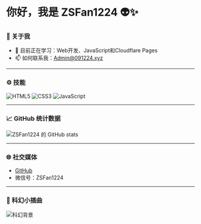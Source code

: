 # 你好，我是 ZSFan1224 👽✨

### 🌌 关于我
- 🌱 目前正在学习：Web开发、JavaScript和Cloudflare Pages
- 📫 如何联系我：[Admin@091224.xyz](mailto:Admin@091224.xyz)

---

### ⚙️ 技能
![HTML5](https://img.shields.io/badge/HTML5-%23E34F26.svg?&style=flat&logo=html5&logoColor=white)
![CSS3](https://img.shields.io/badge/CSS3-%231572B6.svg?&style=flat&logo=css3&logoColor=white)
![JavaScript](https://img.shields.io/badge/JavaScript-%23F7DF1E.svg?&style=flat&logo=javascript&logoColor=black)

---

### 📈 GitHub 统计数据
![ZSFan1224 的 GitHub stats](https://github-readme-stats.vercel.app/api?username=ZSFan1224&show_icons=true&theme=radical)

---

### 🌐 社交媒体
- [GitHub](https://github.com/ZSFan1224)
- 微信号：ZSFan1224

---

### 🌠 科幻小插曲
![科幻背景](https://images.unsplash.com/photo-1506748686214-e9df14d4d9d0?crop=entropy&cs=tinysrgb&fit=max&fm=jpg&ixid=MnwzNjUyOXwwfDF8c2VhcmNofDJ8fHNjaWVuY2UlMjBiYWNrZ3JvdW5kfGVufDB8fHx8MTYzNzQzNjExMw&ixlib=rb-1.2.1&q=80&w=1080)
